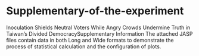 # Supplementary-of-the-experiment
Inoculation Shields Neutral Voters While Angry Crowds Undermine Truth in Taiwan’s Divided DemocracySupplementary Information
The attached JASP files contain data in both Long and Wide formats to demonstrate the process of statistical calculation and the configuration of plots.
